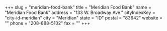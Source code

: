 +++
slug = "meridian-food-bank"
title = "Meridian Food Bank"
name = "Meridian Food Bank"
address = "133 W. Broadway Ave."
cityIndexKey = "city-id-meridian"
city = "Meridian"
state = "ID"
postal = "83642"
website = ""
phone = "208-888-5102"
fax = ""
+++
